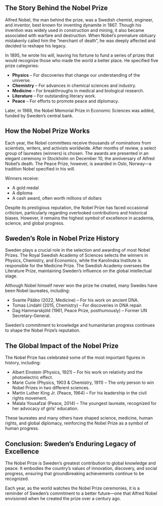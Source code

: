 ## The Story Behind the Nobel Prize

Alfred Nobel, the man behind the prize, was a Swedish chemist, engineer, and inventor, best known for inventing dynamite in 1867. Though his invention was widely used in construction and mining, it also became associated with warfare and destruction. When Nobel’s premature obituary mistakenly called him the “merchant of death”, he was deeply affected and decided to reshape his legacy.

In 1895, he wrote his will, leaving his fortune to fund a series of prizes that would recognize those who made the world a better place. He specified five prize categories:

- **Physics** – For discoveries that change our understanding of the universe.
- **Chemistry** – For advances in chemical sciences and industry.
- **Medicine** – For breakthroughs in medical and biological research.
- **Literature** – For outstanding literary work.
- **Peace** – For efforts to promote peace and diplomacy.

Later, in 1968, the Nobel Memorial Prize in Economic Sciences was added, funded by Sweden’s central bank.

## How the Nobel Prize Works

Each year, the Nobel committees receive thousands of nominations from scientists, writers, and activists worldwide. After months of review, a select group of laureates (winners) is chosen. The awards are presented in an elegant ceremony in Stockholm on December 10, the anniversary of Alfred Nobel’s death. The Peace Prize, however, is awarded in Oslo, Norway—a tradition Nobel specified in his will.

Winners receive:

- A gold medal
- A diploma
- A cash award, often worth millions of dollars

Despite its prestigious reputation, the Nobel Prize has faced occasional criticism, particularly regarding overlooked contributions and historical biases. However, it remains the highest symbol of excellence in academia, science, and global progress.

## Sweden’s Role in Nobel Prize History

Sweden plays a crucial role in the selection and awarding of most Nobel Prizes. The Royal Swedish Academy of Sciences selects the winners in Physics, Chemistry, and Economics, while the Karolinska Institute is responsible for the Medicine Prize. The Swedish Academy oversees the Literature Prize, maintaining Sweden’s influence on the global intellectual stage.

Although Nobel himself never won the prize he created, many Swedes have been Nobel laureates, including:

- Svante Pääbo (2022, Medicine) – For his work on ancient DNA.
- Tomas Lindahl (2015, Chemistry) – For discoveries in DNA repair.
- Dag Hammarskjöld (1961, Peace Prize, posthumously) – Former UN Secretary-General.

Sweden’s commitment to knowledge and humanitarian progress continues to shape the Nobel Prize’s reputation.

## The Global Impact of the Nobel Prize

The Nobel Prize has celebrated some of the most important figures in history, including:

- Albert Einstein (Physics, 1921) – For his work on relativity and the photoelectric effect.
- Marie Curie (Physics, 1903 & Chemistry, 1911) – The only person to win Nobel Prizes in two different sciences.
- Martin Luther King Jr. (Peace, 1964) – For his leadership in the civil rights movement.
- Malala Yousafzai (Peace, 2014) – The youngest laureate, recognized for her advocacy of girls' education.

These laureates and many others have shaped science, medicine, human rights, and global diplomacy, reinforcing the Nobel Prize as a symbol of human progress.

## Conclusion: Sweden’s Enduring Legacy of Excellence

The Nobel Prize is Sweden’s greatest contribution to global knowledge and peace. It embodies the country’s values of innovation, discovery, and social progress, ensuring that groundbreaking achievements continue to be recognized.

Each year, as the world watches the Nobel Prize ceremonies, it is a reminder of Sweden’s commitment to a better future—one that Alfred Nobel envisioned when he created the prize over a century ago.